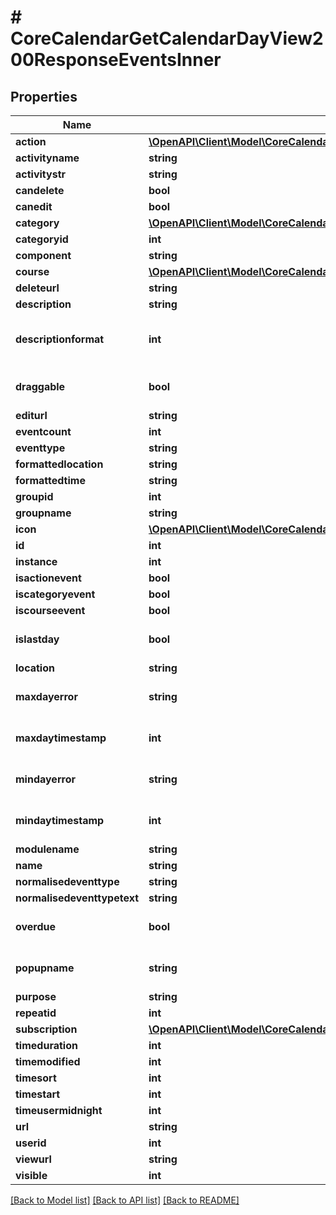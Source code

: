 # # CoreCalendarGetCalendarDayView200ResponseEventsInner

## Properties

Name | Type | Description | Notes
------------ | ------------- | ------------- | -------------
**action** | [**\OpenAPI\Client\Model\CoreCalendarGetActionEventsByCourses200ResponseGroupedbycourseInnerEventsInnerAction**](CoreCalendarGetActionEventsByCourses200ResponseGroupedbycourseInnerEventsInnerAction.md) |  | [optional]
**activityname** | **string** | activityname | [optional]
**activitystr** | **string** | activitystr | [optional]
**candelete** | **bool** | candelete | [optional]
**canedit** | **bool** | canedit | [optional]
**category** | [**\OpenAPI\Client\Model\CoreCalendarGetActionEventsByCourses200ResponseGroupedbycourseInnerEventsInnerCategory**](CoreCalendarGetActionEventsByCourses200ResponseGroupedbycourseInnerEventsInnerCategory.md) |  | [optional]
**categoryid** | **int** | categoryid | [optional]
**component** | **string** | component | [optional]
**course** | [**\OpenAPI\Client\Model\CoreCalendarGetActionEventsByCourses200ResponseGroupedbycourseInnerEventsInnerCourse**](CoreCalendarGetActionEventsByCourses200ResponseGroupedbycourseInnerEventsInnerCourse.md) |  | [optional]
**deleteurl** | **string** | deleteurl | [optional]
**description** | **string** | description | [optional]
**descriptionformat** | **int** | description format (1 &#x3D; HTML, 0 &#x3D; MOODLE, 2 &#x3D; PLAIN, or 4 &#x3D; MARKDOWN) | [optional] [default to 1]
**draggable** | **bool** | draggable | [optional] [default to false]
**editurl** | **string** | editurl | [optional]
**eventcount** | **int** | eventcount | [optional]
**eventtype** | **string** | eventtype | [optional]
**formattedlocation** | **string** | formattedlocation | [optional]
**formattedtime** | **string** | formattedtime | [optional]
**groupid** | **int** | groupid | [optional]
**groupname** | **string** | groupname | [optional]
**icon** | [**\OpenAPI\Client\Model\CoreCalendarGetActionEventsByCourses200ResponseGroupedbycourseInnerEventsInnerIcon**](CoreCalendarGetActionEventsByCourses200ResponseGroupedbycourseInnerEventsInnerIcon.md) |  | [optional]
**id** | **int** | id | [optional]
**instance** | **int** | instance | [optional]
**isactionevent** | **bool** | isactionevent | [optional]
**iscategoryevent** | **bool** | iscategoryevent | [optional]
**iscourseevent** | **bool** | iscourseevent | [optional]
**islastday** | **bool** | islastday | [optional] [default to false]
**location** | **string** | location | [optional]
**maxdayerror** | **string** | maxdayerror | [optional] [default to 'null']
**maxdaytimestamp** | **int** | maxdaytimestamp | [optional] [default to null]
**mindayerror** | **string** | mindayerror | [optional] [default to 'null']
**mindaytimestamp** | **int** | mindaytimestamp | [optional] [default to null]
**modulename** | **string** | modulename | [optional]
**name** | **string** | name | [optional]
**normalisedeventtype** | **string** | normalisedeventtype | [optional]
**normalisedeventtypetext** | **string** | normalisedeventtypetext | [optional]
**overdue** | **bool** | overdue | [optional] [default to false]
**popupname** | **string** | popupname | [optional] [default to 'null']
**purpose** | **string** | purpose | [optional]
**repeatid** | **int** | repeatid | [optional]
**subscription** | [**\OpenAPI\Client\Model\CoreCalendarGetActionEventsByCourses200ResponseGroupedbycourseInnerEventsInnerSubscription**](CoreCalendarGetActionEventsByCourses200ResponseGroupedbycourseInnerEventsInnerSubscription.md) |  | [optional]
**timeduration** | **int** | timeduration | [optional]
**timemodified** | **int** | timemodified | [optional]
**timesort** | **int** | timesort | [optional]
**timestart** | **int** | timestart | [optional]
**timeusermidnight** | **int** | timeusermidnight | [optional]
**url** | **string** | url | [optional]
**userid** | **int** | userid | [optional]
**viewurl** | **string** | viewurl | [optional]
**visible** | **int** | visible | [optional]

[[Back to Model list]](../../README.md#models) [[Back to API list]](../../README.md#endpoints) [[Back to README]](../../README.md)
